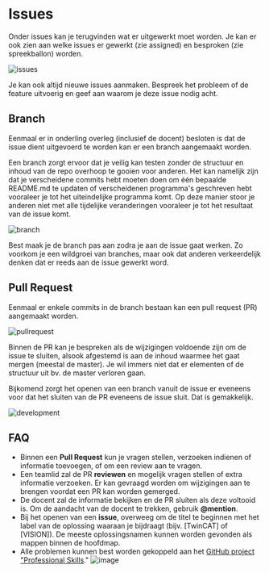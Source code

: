 # Issues

Onder issues kan je terugvinden wat er uitgewerkt moet worden. Je kan er ook zien aan welke issues er gewerkt (zie assigned) en besproken (zie spreekballon) worden.

![issues](https://github.com/PXLDigital/_Template-Vanrykel/assets/7955202/d45cf075-18b3-4c92-ad71-0d3734abfe4d)

Je kan ook altijd nieuwe issues aanmaken. Bespreek het probleem of de feature uitvoerig en geef aan waarom je deze issue nodig acht.

## Branch

Eenmaal er in onderling overleg (inclusief de docent) besloten is dat de issue dient uitgevoerd te worden kan er een branch aangemaakt worden.

Een branch zorgt ervoor dat je veilig kan testen zonder de structuur en inhoud van de repo overhoop te gooien voor anderen. Het kan namelijk zijn dat je verscheidene commits hebt moeten doen om één bepaalde README.md te updaten of verscheidenen programma's geschreven hebt vooraleer je tot het uiteindelijke programma komt. Op deze manier stoor je anderen niet met alle tijdelijke veranderingen vooraleer je tot het resultaat van de issue komt.

![branch](https://github.com/PXLDigital/_Template-Vanrykel/assets/7955202/a17417de-a435-4a13-a228-74ef2345625c)

Best maak je de branch pas aan zodra je aan de issue gaat werken. Zo voorkom je een wildgroei van branches, maar ook dat anderen verkeerdelijk denken dat er reeds aan de issue gewerkt word.

## Pull Request

Eenmaal er enkele commits in de branch bestaan kan een pull request (PR) aangemaakt worden.

![pullrequest](https://github.com/PXLDigital/_Template-Vanrykel/assets/7955202/9481b438-ac8b-4729-b9c5-f26a332953e5)

Binnen de PR kan je bespreken als de wijzigingen voldoende zijn om de issue te sluiten, alsook afgestemd is aan de inhoud waarmee het gaat mergen (meestal de master). Je wil immers niet dat er elementen of de structuur uit bv. de master verloren gaan.

Bijkomend zorgt het openen van een branch vanuit de issue er eveneens voor dat het sluiten van de PR eveneens de issue sluit. Dat is gemakkelijk. 

![development](https://github.com/PXLDigital/_Template-Vanrykel/assets/7955202/49ed3b7f-8f64-42ce-a6ff-fd87310acd9e)

## FAQ
- Binnen een **Pull Request** kun je vragen stellen, verzoeken indienen of informatie toevoegen, of om een review aan te vragen.
- Een teamlid zal de PR **reviewen** en mogelijk vragen stellen of extra informatie verzoeken. Er kan gevraagd worden om wijzigingen aan te brengen voordat een PR kan worden gemerged.
- De docent zal de informatie bekijken en de PR sluiten als deze voltooid is. Om de aandacht van de docent te trekken, gebruik **@mention**.
- Bij het openen van een **issue**, overweeg om de titel te beginnen met het label van de oplossing waaraan je bijdraagt (bijv. [TwinCAT] of [VISION]). De meeste oplossingsnamen kunnen worden gevonden als mappen binnen de hoofdmap.
- Alle problemen kunnen best worden gekoppeld aan het [GitHub project "Professional Skills](https://github.com/orgs/PXLDigital/projects/18/views/1)."
![image](https://user-images.githubusercontent.com/7955202/228493756-0cf41c5e-2ae6-443b-83bc-6834ae1e4733.png)
